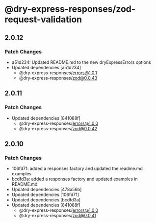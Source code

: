 # @dry-express-responses/zod-request-validation

## 2.0.12

### Patch Changes

- a51d234: Updated README.md to the new dryExpressErrors options
- Updated dependencies [a51d234]
  - @dry-express-responses/errors@1.0.1
  - @dry-express-responses/zod@0.0.43

## 2.0.11

### Patch Changes

- Updated dependencies [841088f]
  - @dry-express-responses/errors@1.0.0
  - @dry-express-responses/zod@0.0.42

## 2.0.10

### Patch Changes

- 106fd71: added a responses factory and updated the readme.md examples
- bcdfd3a: added a responses factory and updated examples in README.md
- Updated dependencies [478a56b]
- Updated dependencies [106fd71]
- Updated dependencies [bcdfd3a]
- Updated dependencies [841088f]
  - @dry-express-responses/errors@1.0.0
  - @dry-express-responses/zod@0.0.41
